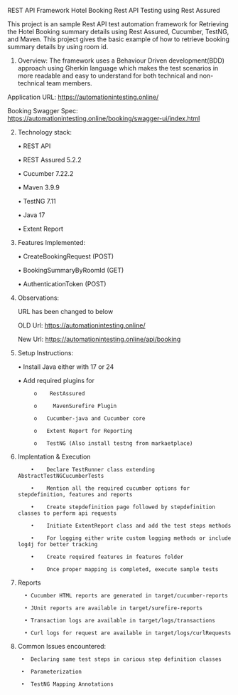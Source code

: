 REST API Framework Hotel Booking Rest API Testing using Rest Assured


This project is an sample Rest API test automation framework for Retrieving the Hotel Booking summary details using Rest Assured, Cucumber, TestNG, and Maven. This project gives the basic example of how to retrieve booking summary details by using room id.

1. Overview:
The framework uses a Behaviour Driven development(BDD) approach using Gherkin language which makes the test scenarios in more readable and easy to understand for both technical and non-technical team members.

Application URL: https://automationintesting.online/

Booking Swagger Spec: https://automationintesting.online/booking/swagger-ui/index.html

2. Technology stack:

     •  REST API

     •	REST Assured 5.2.2

     •	Cucumber 7.22.2

     •	Maven 3.9.9

     •	TestNG 7.11

     •	Java 17

     •	Extent Report 
 
 4. Features Implemented:
    
     •	CreateBookingRequest (POST)
    
     •	BookingSummaryByRoomId (GET)
    
     •	AuthenticationToken (POST)
6. Observations:

     URL has been changed to below

     OLD Url: https://automationintesting.online/

     New Url: https://automationintesting.online/api/booking

8. Setup Instructions:

   •	Install Java either with 17 or 24
   
    •	Add required plugins for 

            o	 RestAssured
   
            o	  MavenSurefire Plugin
   
            o	Cucumber-java and Cucumber core
   
            o	Extent Report for Reporting
   
            o	TestNG (Also install testng from markaetplace)
   
9. Implentation & Execution

           •	Declare TestRunner class extending AbstractTestNGCucumberTests
   
           •	Mention all the required cucumber options for stepdefinition, features and reports
   
           •	Create stepdefinition page followed by stepdefinition classes to perform api requests
   
           •	Initiate ExtentReport class and add the test steps methods

           •	For logging either write custom logging methods or include log4j for better tracking

           •	Create required features in features folder

           •	Once proper mapping is completed, execute sample tests

11. Reports

          •	Cucumber HTML reports are generated in target/cucumber-reports
    
          •	JUnit reports are available in target/surefire-reports
    
          •	Transaction logs are available in target/logs/transactions
    
          •	Curl logs for request are available in target/logs/curlRequests

13. Common Issues encountered:

         •	Declaring same test steps in carious step definition classes
    
         •	Parameterization
    
         •	TestNG Mapping Annotations

